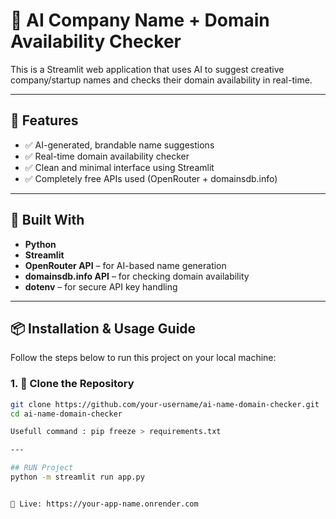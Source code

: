 # 🤖 AI Company Name + Domain Availability Checker

This is a Streamlit web application that uses AI to suggest creative company/startup names and checks their domain availability in real-time.

---

## 🚀 Features

- ✅ AI-generated, brandable name suggestions
- ✅ Real-time domain availability checker
- ✅ Clean and minimal interface using Streamlit
- ✅ Completely free APIs used (OpenRouter + domainsdb.info)

---

## 🧰 Built With

- **Python**
- **Streamlit**
- **OpenRouter API** – for AI-based name generation
- **domainsdb.info API** – for checking domain availability
- **dotenv** – for secure API key handling

---

## 📦 Installation & Usage Guide

Follow the steps below to run this project on your local machine:

### 1. 🔁 Clone the Repository

```bash
git clone https://github.com/your-username/ai-name-domain-checker.git
cd ai-name-domain-checker

Usefull command : pip freeze > requirements.txt

---

## RUN Project 
python -m streamlit run app.py


🔗 Live: https://your-app-name.onrender.com
